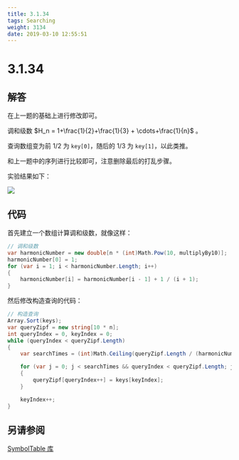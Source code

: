 ```yaml
---
title: 3.1.34
tags: Searching
weight: 3134
date: 2019-03-10 12:55:51
---
```


# 3.1.34


## 解答

在上一题的基础上进行修改即可。

调和级数 $H_n = 1+\frac{1}{2}+\frac{1}{3} + \cdots+\frac{1}{n}$ 。

查询数组变为前 1/2 为 `key[0]`，随后的 1/3 为 `key[1]`，以此类推。

和上一题中的序列进行比较即可，注意删除最后的打乱步骤。

实验结果如下：

![](/resources/3-1-34/1.png)


## 代码

首先建立一个数组计算调和级数，就像这样：

```csharp
// 调和级数
var harmonicNumber = new double[n * (int)Math.Pow(10, multiplyBy10)];
harmonicNumber[0] = 1;
for (var i = 1; i < harmonicNumber.Length; i++)
{
    harmonicNumber[i] = harmonicNumber[i - 1] + 1 / (i + 1);
}
```

然后修改构造查询的代码：

```csharp
// 构造查询
Array.Sort(keys);
var queryZipf = new string[10 * n];
int queryIndex = 0, keyIndex = 0;
while (queryIndex < queryZipf.Length)
{
    var searchTimes = (int)Math.Ceiling(queryZipf.Length / (harmonicNumber[keyIndex + 1] * (i + 1)));

    for (var j = 0; j < searchTimes && queryIndex < queryZipf.Length; j++)
    {
        queryZipf[queryIndex++] = keys[keyIndex];
    }

    keyIndex++;
}
```

## 另请参阅

[SymbolTable 库](https://github.com/ikesnowy/Algorithms-4th-Edition-in-Csharp/tree/master/3%20Searching/3.1/SymbolTable)
